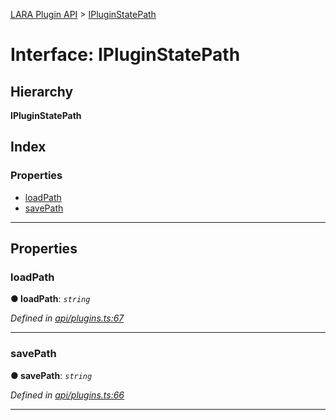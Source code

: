 [LARA Plugin API](../README.md) > [IPluginStatePath](../interfaces/ipluginstatepath.md)

# Interface: IPluginStatePath

## Hierarchy

**IPluginStatePath**

## Index

### Properties

* [loadPath](ipluginstatepath.md#loadpath)
* [savePath](ipluginstatepath.md#savepath)

---

## Properties

<a id="loadpath"></a>

###  loadPath

**● loadPath**: *`string`*

*Defined in [api/plugins.ts:67](https://github.com/concord-consortium/lara/blob/6354fad5/lara-plugin-api-V2/src/api/plugins.ts#L67)*

___
<a id="savepath"></a>

###  savePath

**● savePath**: *`string`*

*Defined in [api/plugins.ts:66](https://github.com/concord-consortium/lara/blob/6354fad5/lara-plugin-api-V2/src/api/plugins.ts#L66)*

___

